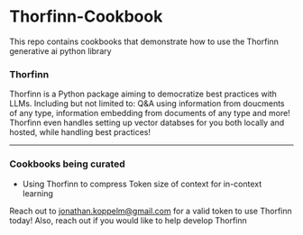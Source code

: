 # Thorfinn-Cookbook
This repo contains cookbooks that demonstrate how to use the Thorfinn generative ai python library  

<h3>Thorfinn</h3>
Thorfinn is a Python package aiming to democratize best practices with LLMs. Including but not limited to: Q&A using information from doucments of any type, information embedding from documents of any type and more!
Thorfinn even handles setting up vector databses for you both locally and hosted, while handling best practices!

***

<h3>Cookbooks being curated</h3>

- Using Thorfinn to compress Token size of context for in-context learning

Reach out to jonathan.koppelm@gmail.com for a valid token to use Thorfinn today!
Also, reach out if you would like to help develop Thorfinn
